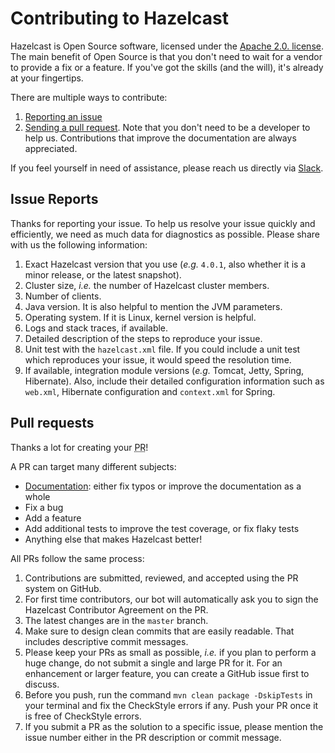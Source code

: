 # Contributing to Hazelcast

Hazelcast is Open Source software, licensed under the [Apache 2.0. license](LICENSE).
The main benefit of Open Source is that you don't need to wait for a vendor to provide a fix or a feature.
If you've got the skills (and the will), it's already at your fingertips.

There are multiple ways to contribute:

1. [Reporting an issue](#issue-reports)
2. [Sending a pull request](#pull-requests).
Note that you don't need to be a developer to help us.
Contributions that improve the documentation are always appreciated.

If you feel yourself in need of assistance, please reach us directly via [Slack](https://slack.hazelcast.com/).

## Issue Reports

Thanks for reporting your issue.
To help us resolve your issue quickly and efficiently, we need as much data for diagnostics as possible.
Please share with us the following information:

1.	Exact Hazelcast version that you use (_e.g._ `4.0.1`, also whether it is a minor release, or the latest snapshot).
2.	Cluster size, _i.e._ the number of Hazelcast cluster members.
3.	Number of clients.
4.	Java version.
It is also helpful to mention the JVM parameters.
5.	Operating system.
If it is Linux, kernel version is helpful.
6.	Logs and stack traces, if available.
7.	Detailed description of the steps to reproduce your issue.
8.	Unit test with the `hazelcast.xml` file.
If you could include a unit test which reproduces your issue, it would speed the resolution time.
9.	If available, integration module versions (_e.g._ Tomcat, Jetty, Spring, Hibernate).
Also, include their  detailed configuration information such as `web.xml`, Hibernate configuration and `context.xml` for Spring.

## Pull requests

Thanks a lot for creating your <abbr title="Pull Request">PR</abbr>!

A PR can target many different subjects:

* [Documentation](https://github.com/hazelcast/hazelcast-reference-manual):
either fix typos or improve the documentation as a whole
* Fix a bug
* Add a feature
* Add additional tests to improve the test coverage, or fix flaky tests
* Anything else that makes Hazelcast better!

All PRs follow the same process:

1.	Contributions are submitted, reviewed, and accepted using the PR system on GitHub.
2.	For first time contributors, our bot will automatically ask you to sign the Hazelcast Contributor Agreement on the PR.
3.	The latest changes are in the `master` branch.
4.	Make sure to design clean commits that are easily readable.
That includes descriptive commit messages.
5.	Please keep your PRs as small as possible, _i.e._ if you plan to perform a huge change, do not submit a single and large PR for it.
For an enhancement or larger feature, you can create a GitHub issue first to discuss.
6.	Before you push, run the command `mvn clean package -DskipTests` in your terminal and fix the CheckStyle errors if any.
Push your PR once it is free of CheckStyle errors.
7.	If you submit a PR as the solution to a specific issue, please mention the issue number either in the PR description or commit message.

